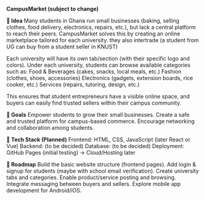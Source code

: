 **CampusMarket (subject to change)**

**🎯 Idea**
Many students in Ghana run small businesses (baking, selling clothes, food delivery, electronics, repairs, etc.), but lack a central platform to reach their peers. CampusMarket solves this by creating an online marketplace tailored for each university. they also intertrade (a student from UG can buy from a student seller in KNUST)

Each university will have its own tab/section (with their specific logo and colors).
Under each university, students can browse available categories such as:
Food & Beverages (cakes, snacks, local meals, etc.)
Fashion (clothes, shoes, accessories)
Electronics (gadgets, extension boards, rice cooker, etc.)
Services (repairs, tutoring, design, etc.)

This ensures that student entrepreneurs have a visible online space, and buyers can easily find trusted sellers within their campus community.

**🚀 Goals**
Empower students to grow their small businesses.
Create a safe and trusted platform for campus-based commerce.
Encourage networking and collaboration among students.

**🔧 Tech Stack (Planned)**
Frontend: HTML, CSS, JavaScript (later React or Vue)
Backend: (to be decided)
Database: (to be decided)
Deployment: GitHub Pages (initial testing) → Cloud/Hosting later

**📌 Roadmap**
Build the basic website structure (frontend pages).
Add login & signup for students (maybe with school email verification).
Create university tabs and categories.
Enable product/service posting and browsing.
Integrate messaging between buyers and sellers.
Explore mobile app development for Android/iOS.
